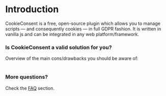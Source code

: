 # Introduction
CookieConsent is a free, open-source plugin which allows you to manage scripts — and consequently cookies — in full GDPR fashion. It is written in vanilla js and can be integrated in any web platform/framework.

### Is CookieConsent a valid solution for you?
Overview of the main cons/drawbacks you should be aware of: <br><br>

<CheckListItem title="CookieConsent does not have default translations" type="i"/>
<CheckListItem title="CookieConsent does not have default categories" type="i"/>
<CheckListItem title="CookieConsent is not a CMP" type="x"/>
<CheckListItem title="CookieConsent does not store Consent Records" type="x"/>
<CheckListItem title='CookieConsent does not implement the IAB Framework - TCF' type="x"/>

### More questions?
Check the [FAQ](/additional/faq.html) section.

<script setup>
import CheckListItem from "../components/CheckListItem.vue"
</script>